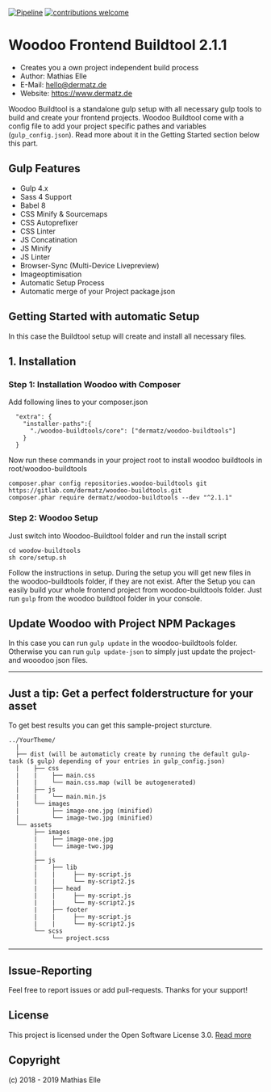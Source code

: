 [![Pipeline](https://gitlab.com/dermatz/woodoo-buildtools/badges/master/pipeline.svg)](https://gitlab.com/dermatz/woodoo-buildtools/)
[![contributions welcome](https://img.shields.io/badge/contributions-welcome-brightgreen.svg?style=flat)](https://github.com/dwyl/esta/issues)

# Woodoo Frontend Buildtool 2.1.1
- Creates you a own project independent build process
- Author: Mathias Elle
- E-Mail: hello@dermatz.de
- Website: https://www.dermatz.de

Woodoo Buildtool is a standalone gulp setup with all necessary gulp tools to build
and create your frontend projects. Woodoo Buildtool come with a config file to add
your project specific pathes and variables (`gulp_config.json`). Read more about it
in the Getting Started section below this part.

## Gulp Features
- Gulp 4.x
- Sass 4 Support
- Babel 8
- CSS Minify & Sourcemaps
- CSS Autoprefixer
- CSS Linter
- JS Concatination
- JS Minify
- JS Linter
- Browser-Sync (Multi-Device Livepreview)
- Imageoptimisation
- Automatic Setup Process
- Automatic merge of your Project package.json

## Getting Started with automatic Setup
In this case the Buildtool setup will create and install all necessary files.

## 1. Installation
### Step 1: Installation Woodoo with Composer
Add following lines to your composer.json
```
  "extra": {
    "installer-paths":{
      "./woodoo-buildtools/core": ["dermatz/woodoo-buildtools"]
    }
  }
```

Now run these commands in your project root to install woodoo buildtools in root/woodoo-buildtools
```
composer.phar config repositories.woodoo-buildtools git https://gitlab.com/dermatz/woodoo-buildtools.git
composer.phar require dermatz/woodoo-buildtools --dev "^2.1.1"
```

### Step 2: Woodoo Setup

Just switch into Woodoo-Buildtool folder and run the install script
```
cd woodow-buildtools
sh core/setup.sh
```

Follow the instructions in setup.
During the setup you will get new files in the woodoo-buildtools folder, if they are not exist.
After the Setup you can easily build your whole frontend project
from woodoo-buildtools folder. Just run `gulp` from the woodoo buildtool folder in your console.

## Update Woodoo with Project NPM Packages
In this case you can run `gulp update` in the woodoo-buildtools folder.
Otherwise you can run `gulp update-json` to simply just update the project- and wooodoo json files.

---
## Just a tip: Get a perfect folderstructure for your asset
To get best results you can get this sample-project sturcture.
```
../YourTheme/
  |
  ├── dist (will be automaticly create by running the default gulp-task ($ gulp) depending of your entries in gulp_config.json)
  |    ├── css
  |    |    ├── main.css
  |    |    └── main.css.map (will be autogenerated)
  |    ├── js
  |    |    └── main.min.js
  |    └── images
  |         ├── image-one.jpg (minified)
  |         └── image-two.jpg (minified)
  └── assets
       ├── images
       |    ├── image-one.jpg
       |    └── image-two.jpg
       |
       ├── js
       |    ├── lib
       |    |     ├── my-script.js
       |    |     └── my-script2.js
       |    ├── head
       |    |     ├── my-script.js
       |    |     └── my-script2.js
       |    ├── footer
       |    |     ├── my-script.js
       |    |     └── my-script2.js
       └── scss
            └── project.scss
```
---

## Issue-Reporting
Feel free to report issues or add pull-requests. Thanks for your support!

## License
This project is licensed under the Open Software License 3.0. [Read more](https://choosealicense.com/licenses/osl-3.0/#)

## Copyright

(c) 2018 - 2019 Mathias Elle
